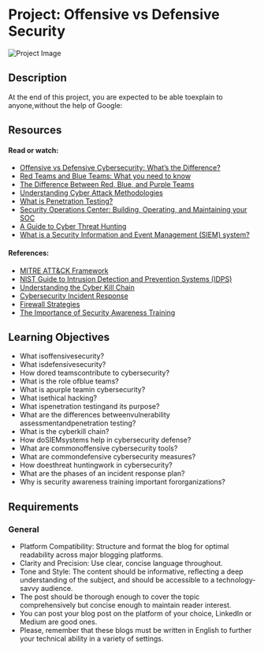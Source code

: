 # Project: Offensive vs Defensive Security

![Project Image](https://hbtn-gallery.s3.eu-central-1.amazonaws.com/9WMP3RA5CSSPCXX1.png)

## Description



At the end of this project, you are expected to be able toexplain to anyone,without the help of Google:

## Resources

#### Read or watch:

* [Offensive vs Defensive Cybersecurity: What’s the Difference?](/rltoken/3ufgFJWctth9GKa_NfnOow)
* [Red Teams and Blue Teams: What you need to know](/rltoken/SezjDStBy4nrND3dbepM0g)
* [The Difference Between Red, Blue, and Purple Teams](/rltoken/IM3_u2A1fxyNcL12Wmw3pw)
* [Understanding Cyber Attack Methodologies](/rltoken/XLFrrcJEyh3z954Wf15WTA)
* [What is Penetration Testing?](/rltoken/64pNHpwijEWU-xhLkOs-1Q)
* [Security Operations Center: Building, Operating, and Maintaining your SOC](/rltoken/83MIdsZy6y9qV6oi0D5A6Q)
* [A Guide to Cyber Threat Hunting](/rltoken/-opiR9dcO03pJbqvnh_oiQ)
* [What is a Security Information and Event Management (SIEM) system?](/rltoken/5e5R-XeaBC54Y5LV4FE91Q)

#### References:

* [MITRE ATT&CK Framework](/rltoken/LQdIsmZf02d84HQDTDZ08g)
* [NIST Guide to Intrusion Detection and Prevention Systems (IDPS)](/rltoken/4dmdkg3aFexcxFlwV7RbZQ)
* [Understanding the Cyber Kill Chain](/rltoken/9eeE9eFUIbZYoA2x5CZ2_g)
* [Cybersecurity Incident Response](/rltoken/PnggG5ysXzInK-XsEJ_0aw)
* [Firewall Strategies](/rltoken/imdv4o2cSIwWduZvJTuFQg)
* [The Importance of Security Awareness Training](/rltoken/FcGeKg_uiv3AcXnK72L5cA)


## Learning Objectives

* What isoffensivesecurity?
* What isdefensivesecurity?
* How dored teamscontribute to cybersecurity?
* What is the role ofblue teams?
* What is apurple teamin cybersecurity?
* What isethical hacking?
* What ispenetration testingand its purpose?
* What are the differences betweenvulnerability assessmentandpenetration testing?
* What is the cyberkill chain?
* How doSIEMsystems help in cybersecurity defense?
* What are commonoffensive cybersecurity tools?
* What are commondefensive cybersecurity measures?
* How doesthreat huntingwork in cybersecurity?
* What are the phases of an incident response plan?
* Why is security awareness training important fororganizations?


## Requirements

### General

* Platform Compatibility: Structure and format the blog for optimal readability across major blogging platforms.
* Clarity and Precision: Use clear, concise language throughout.
* Tone and Style: The content should be informative, reflecting a deep understanding of the subject, and should be accessible to a technology-savvy audience.
* The post should be thorough enough to cover the topic comprehensively but concise enough to maintain reader interest.
* You can post your blog post on the platform of your choice, LinkedIn or Medium are good ones.
* Please, remember that these blogs must be written in English to further your technical ability in a variety of settings.


